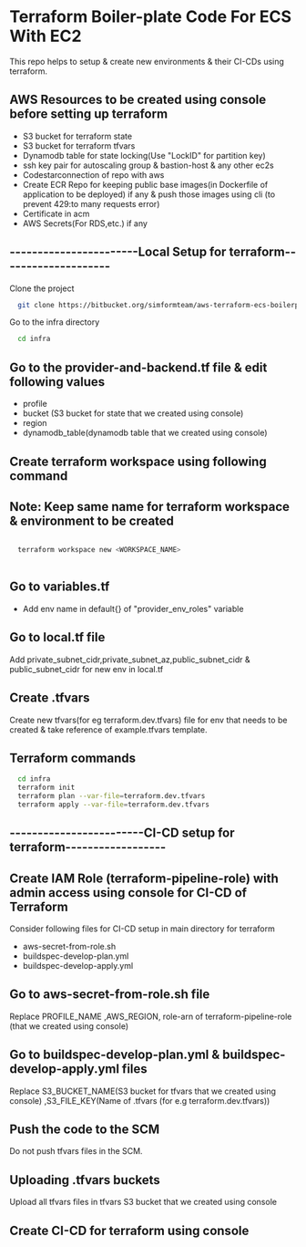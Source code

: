 
# Terraform Boiler-plate Code For ECS With EC2

This repo helps to setup & create new environments & their CI-CDs using terraform.















## AWS Resources to be created using console before setting up terraform

- S3 bucket for terraform state
- S3 bucket for terraform tfvars
- Dynamodb table for state locking(Use "LockID" for partition key)
- ssh key pair for autoscaling group & bastion-host & any other ec2s
- Codestarconnection of repo with aws
- Create ECR Repo for keeping public base images(in Dockerfile of application to be deployed) if any & push those images using cli (to prevent 429:to many requests error)
- Certificate in acm
- AWS Secrets(For RDS,etc.) if any

## -----------------------Local Setup for terraform--------------------

Clone the project

```bash
  git clone https://bitbucket.org/simformteam/aws-terraform-ecs-boilerplate
```

Go to the infra directory

```bash
  cd infra
```


Go to the provider-and-backend.tf file & edit following values
-
- profile
- bucket (S3 bucket for state that we created using console)
- region
- dynamodb_table(dynamodb table that we created using console)

Create terraform workspace using following command
-

Note: Keep same name for terraform workspace & environment to be created
-

```bash

  terraform workspace new <WORKSPACE_NAME>
  
```

Go to variables.tf
-
- Add env name in default{} of "provider_env_roles" variable

Go to local.tf file
-
Add private_subnet_cidr,private_subnet_az,public_subnet_cidr & public_subnet_cidr for new env in local.tf

Create .tfvars
-
Create new tfvars(for eg terraform.dev.tfvars) file for env that needs to be created & take reference of example.tfvars template.

Terraform commands
-
```bash
  cd infra
  terraform init
  terraform plan --var-file=terraform.dev.tfvars
  terraform apply --var-file=terraform.dev.tfvars
```


------------------------CI-CD setup for terraform------------------
-
Create IAM Role (terraform-pipeline-role) with admin access using console for CI-CD of Terraform
-

Consider following files for CI-CD setup in main directory for terraform

 - aws-secret-from-role.sh
 - buildspec-develop-plan.yml
 - buildspec-develop-apply.yml

Go to aws-secret-from-role.sh file
- 
Replace PROFILE_NAME ,AWS_REGION, role-arn of terraform-pipeline-role (that we created using console)

Go to buildspec-develop-plan.yml & buildspec-develop-apply.yml files
-
Replace S3_BUCKET_NAME(S3 bucket for tfvars that we created using console) ,S3_FILE_KEY(Name of .tfvars (for e.g terraform.dev.tfvars))

Push the code to the SCM
-
Do not push tfvars files in the SCM.

Uploading .tfvars buckets
-
Upload all tfvars files in tfvars S3 bucket that we created using console

Create CI-CD for terraform using console
-
